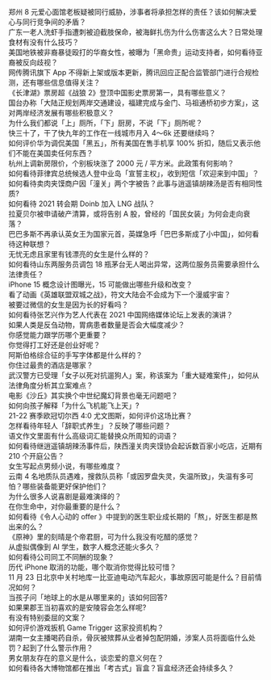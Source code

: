 郑州 8 元爱心面馆老板疑被同行威胁，涉事者将承担怎样的责任？该如何解决爱心与同行竞争间的矛盾？  
广东一老人洗虾手指遭刺被迫截肢保命，被海鲜扎伤为什么伤害这么大？日常处理食材有没有什么技巧？  
美国地铁被非裔暴徒殴打的华裔女性，被曝为「黑命贵」运动支持者，如何看待亚裔被反向歧视？  
网传腾讯旗下 App 不得新上架或版本更新，腾讯回应正配合监管部门进行合规检测，还有哪些信息值得关注？  
《长津湖》票房超《战狼 2》登顶中国影史票房第一，具有哪些意义？  
国台办称「大陆正规划两岸交通建设，福建完成与金门、马祖通桥初步方案」，这对两岸经济发展有哪些积极意义？  
为什么我们都说「上」厕所，「下」厨房，不说「下」厕所呢？  
快三十了，干了快九年的工作在一线城市月入 4～6k 还要继续吗？  
如何评价华为调侃美国「黑五」，所有美国在售手机享 100% 折扣，随后又表示他们不能在美国卖任何东西？  
杭州上调新房限价，个别板块涨了 2000 元 / 平方米。此政策有何影响？  
如何看待菲律宾总统候选人登中业岛「宣誓主权」，收到短信「欢迎来到中国」？  
如何看待卖肉夹馍商户因「潼关」两个字被告？此事与逍遥镇胡辣汤是否有相同性质?  
如何看待 2021 转会期 Doinb 加入 LNG 战队？  
拉夏贝尔被申请破产清算，或将告别 A 股，曾经的「国民女装」为何会走向衰落？  
巴巴多斯不再承认英女王为国家元首，英媒急呼「巴巴多斯成了小中国」，如何看待这种联想？  
无忧无虑且家里有钱漂亮的女生是什么样的？  
如何看待山东两服务员调包 18 瓶茅台无人喝出异常，这两位服务员需要承担什么法律责任？  
iPhone 15 概念设计图曝光，15 可能做出哪些升级和改变？  
看了动画《英雄联盟双城之战》，符文大陆会不会成为下一个漫威宇宙？  
被要过微信的女生是因为长的好看吗？  
如何看待张艺兴作为艺人代表在 2021 中国网络媒体论坛上发表的演讲？  
如果人类是反刍动物，胃病患者数量是否会大幅度减少？  
你感觉能力跟学历哪个更重要？  
你觉得打工好还是创业好呢？  
阿斯伯格综合征的手写字体都是什么样的？  
你住过最贵的酒店是哪家？  
武汉警方已受理「女子以死对抗遛狗人」案，称该案为「重大疑难案件」，如何从法律角度分析其立案难点？  
电影《沙丘》其实换个中世纪魔幻背景也毫无问题吧？  
如何向孩子解释「为什么飞机能飞上天」?  
21-22 赛季欧冠切尔西 4:0 尤文图斯，如何评价这场比赛？  
怎样看待年轻人「辞职式养生」？反映了哪些问题？  
语文作文里面有什么高级词汇能替换众所周知的词语？  
如何看待继逍遥镇胡辣汤事件后，陕西潼关肉夹馍协会起诉数百家小吃店，近期有 210 个开庭公告？  
女生写起点男频小说，有哪些难度？  
云南 4 名地质队员遇难，搜救队员称「或因罗盘失灵，失温所致」，失温有多可怕？哪些装备能更好保护他们？  
为什么很多人说喜剧是最难演绎的？  
在你生命中，对你最重要的是什么？  
如何看待《令人心动的 offer 》中提到的医生职业成长期的「熬」，好医生都是熬出来的么？  
《原神》里的刻晴是个帝君厨，可为什么我没有吃醋的感觉？  
从虚拟偶像到 AI 学生，数字人概念还能火多久？  
如何看待公司同工不同酬的现象？  
历代 iPhone 取消的功能，哪个取消你觉得比较可惜？  
11 月 23 日北京中关村地库一比亚迪电动汽车起火，事故原因可能是什么？目前情况如何？  
当孩子问「地球上的水是从哪里来的」该如何回答?  
如果果郡王当初喜欢的是安陵容会怎么样呢?  
有没有特别委屈的文案？  
如何评价游戏扳机 Game Trigger 这家投资机构？  
湖南一女主播喝药自杀，骨灰被殡葬从业者掉包配阴婚，涉案人员将面临什么处罚？起到了什么警示作用？  
男女朋友存在的意义是什么，谈恋爱的意义何在？  
如何看待各大博物馆都在推出「考古式」盲盒？盲盒经济还会持续多久？  
